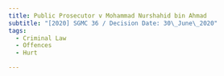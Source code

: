 ```yaml
---
title: Public Prosecutor v Mohammad Nurshahid bin Ahmad
subtitle: "[2020] SGMC 36 / Decision Date: 30\_June\_2020"
tags:
  - Criminal Law
  - Offences
  - Hurt

---
```

